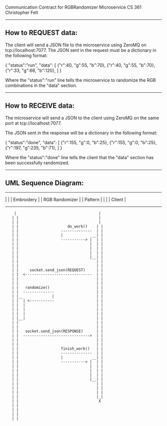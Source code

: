 Communication Contract for RGBRandomizer Microservice
CS 361
Christopher Felt

-----------------------------------------------------
How to REQUEST data:
-----------------------------------------------------

The client will send a JSON file to the microservice using ZeroMQ on tcp://localhost:7077.
The JSON sent in the request must be a dictionary in the following format:

{
	"status":"run",
	"data":
	[
		{"r":40, "g":55, "b":70},
		{"r":40, "g":55, "b":70},
		{"r":33, "g":66, "b":120},
	]
}

Where the "status":"run" line tells the microservice to randomize the RGB combinations in the "data" section.


-----------------------------------------------------
How to RECEIVE data:
-----------------------------------------------------

The microservice will send a JSON to the client using ZeroMQ on the same port at tcp://localhost:7077.

The JSON sent in the response will be a dictionary in the following format:

{
	"status":"done",
	"data":
	[
		{"r":155, "g":0, "b":25},
		{"r":155, "g":0, "b":25},
		{"r":197, "g":235, "b":71},
	]
}

Where the "status":"done" line tells the client that the "data" section has been successfully randomized.


-----------------------------------------------------
UML Sequence Diagram:
-----------------------------------------------------

------------------                   ------------------     
|                |                   |   Embroidery   |
| RGB Randomizer |                   |     Pattern    |
|                |                   |     Client     |
------------------                   ------------------
        |                                     |
       | |                                    |
       | |                                    |
       | |                      do_work()    | |
       | |                   --------------  | |
       | |                   |             __| |
       | |                   -----------> |  | |
       | |                                |  | |
       | |                                |  | |
       | |                                |  | |
       | |                                |__| |
       | |                                   | |
       | |                                   | |
       | |     socket.send_json(REQUEST)     | |
       | |  <------------------------------  | |
       | |                                   | |
       | |                                   | |
       | |   randomize()                     | |
       | |  --------------                   | |
       | |__             |                   | |
       | |  | <-----------                   | |
       | |  |                                | |
       | |  |                                | |
       | |  |                                | |
       | |__|                                | |
       | |                                   | |
       | |                                   | |
       | |   socket.send_json(RESPONSE)      | |
       | |  ------------------------------>  | |
       | |                                   | |
       | |                                   | |
       | |                   finish_work()   | |
       | |                   --------------  | |
       | |                   |             __| |
       | |                   -----------> |  | |
       | |                                |  | |
       | |                                |  | |
       | |                                |  | |
       | |                                |__| |
       | |                                   | |
       | |                                   | |
       | |                                   | |
       | |                                   |_|
       | |                                    X
       | |                                   
       | |                                   
       | |                                   
       | |
